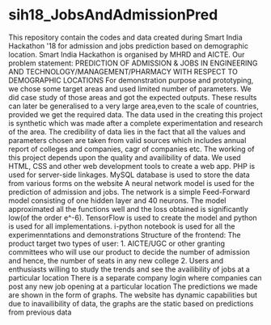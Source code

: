 # sih18_JobsAndAdmissionPred

This repository contain the codes and data created during Smart India Hackathon '18 for admission and jobs prediction based on demographic location. Smart India Hackathon is organised by MHRD and AICTE.
Our problem statement: PREDICTION OF ADMISSION & JOBS IN ENGINEERING AND TECHNOLOGY/MANAGEMENT/PHARMACY WITH RESPECT TO DEMOGRAPHIC LOCATIONS
For demonstration purpose and prototyping, we chose some target areas and used limited number of parameters. We did case study of those areas and got the expected outputs. These results can later be generalised to a very large area,even to the scale of countries, provided we get the required data. The data used in the creating this project is synthetic which was made after a complete experimentation and research of the area. The credibility of data lies in the fact that all the values and parameters chosen are taken from valid sources which includes annual report of colleges and companies, cagr of companies etc. The working of this project depends upon the quality and availibility of data.
We used HTML, CSS and other web development tools to create a web app. PHP is used for server-side linkages. MySQL database is used to store the data from various forms on the website
A neural network model is used for the prediction of admission and jobs. The network is a simple Feed-Forward model consisting of one hidden layer and 40 neurons. The model approximated all the functions well and the loss obtained is significantly low(of the order e^-6). TensorFlow is used to create the model and python is used for all implementations. i-python notebook is used for all the experimenntations and demonstrations
Structure of the frontend:
The product target two types of user: 1. AICTE/UGC or other granting committees who will use our product to decide the number of admission and hence, the number of seats in any new college 2. Users and enthusiasts willing to study the trends and see the availibility of jobs at a particular location
There is a separate company login where companies can post any new job opening at a particular location
The predictions we made are shown in the form of graphs. The website has dynamic capabilities but due to inavailibility of data, the graphs are the static based on predictions from previous data
